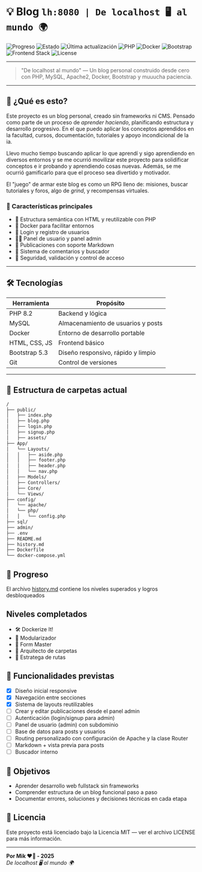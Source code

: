 # 💡 Blog `lh:8080 | De localhost 🖥️ al mundo 🌍`

![Progreso](https://img.shields.io/badge/Nivel-5%2F20-yellow?style=flat-square)
![Estado](https://img.shields.io/badge/Estado-En%20desarrollo-orange?style=flat-square)
![Última actualización](https://img.shields.io/badge/Actualizado-junio%202025-informational?style=flat-square)
![PHP](https://img.shields.io/badge/PHP-8.2-blue?style=flat-square&logo=php)
![Docker](https://img.shields.io/badge/Docker-compose-blue?style=flat-square&logo=docker)
![Bootstrap](https://img.shields.io/badge/Bootstrap-5.3-purple?style=flat-square&logo=bootstrap)
![Frontend Stack](https://img.shields.io/badge/Frontend-HTML%20%7C%20CSS%20%7C%20JS-blue?style=flat-square&logo=html5&logoColor=white)
![License](https://img.shields.io/badge/Licencia-MIT-green?style=flat-square)


---

> "De localhost al mundo" — Un blog personal construido desde cero con PHP, MySQL, Apache2, Docker, Bootstrap y muuucha paciencia.

---

## 🚀 ¿Qué es esto?

Este proyecto es un blog personal, creado sin frameworks ni CMS. Pensado como parte de un proceso de *aprender haciendo*, planificando estructura y desarrollo progresivo. En el que puedo aplicar los conceptos aprendidos en la facultad, cursos, documentación, tutoriales y apoyo incondicional de la ia.

Llevo mucho tiempo buscando aplicar lo que aprendí y sigo aprendiendo en diversos entornos y se me ocurrió movilizar este proyecto para solidificar conceptos e ir probando y aprendiendo cosas nuevas. Además, se me ocurrió gamificarlo para que el proceso sea divertido y motivador.

El "juego" de armar este blog es como un RPG lleno de: misiones, buscar tutoriales y foros, algo de *grind*, y recompensas virtuales.

### 🧩 Características principales

- 🧱 Estructura semántica con HTML y reutilizable con PHP
- 🐳 Docker para facilitar entornos
- 👤 Login y registro de usuarios
- 🧙‍♂️ Panel de usuario y panel admin
- 📝 Publicaciones con soporte Markdown
- 💬 Sistema de comentarios y buscador
- 🔐 Seguridad, validación y control de acceso

---

## 🛠️ Tecnologías

| Herramienta   | Propósito                          |
|---------------|------------------------------------|
| PHP 8.2       | Backend y lógica                   |
| MySQL         | Almacenamiento de usuarios y posts |
| Docker        | Entorno de desarrollo portable     |
| HTML, CSS, JS | Frontend básico                    |
| Bootstrap 5.3 | Diseño responsivo, rápido y limpio |
| Git           | Control de versiones               |



---

## 📁 Estructura de carpetas actual

```markdown
/
├── public/
│   ├── index.php
│   ├── blog.php
│   ├── login.php
│   ├── signup.php
│   ├── assets/
├── App/
│   └── Layouts/
│   │   ├── aside.php
│   │   ├── footer.php
│   │   ├── header.php
│   │   └── nav.php 
│   ├── Models/
│   ├── Controllers/
│   ├── Core/
│   └── Views/ 
├── config/
│   └── apache/
│   └── php/
│   │   └── config.php
├── sql/
├── admin/
├── .env
├── README.md
├── history.md
├── Dockerfile
└── docker-compose.yml
```

## 🧱 Progreso

El archivo [history.md](history.md) contiene los niveles superados y logros desbloqueados

## Niveles completados

- 🛠️ Dockerize It!
- 🔗 Modularizador
- 🧾 Form Master
- 📁 Arquitecto de carpetas
- 🧠 Estratega de rutas

## 📌 Funcionalidades previstas

- [x] Diseño inicial responsive
- [x] Navegación entre secciones
- [x] Sistema de layouts reutilizables
- [ ] Crear y editar publicaciones desde el panel admin
- [ ] Autenticación (login/signup para admin)
- [ ] Panel de usuario (admin) con subdominio
- [ ] Base de datos para posts y usuarios
- [ ] Routing personalizado con configuración de Apache y la clase Router
- [ ] Markdown + vista previa para posts
- [ ] Buscador interno

## 🏁 Objetivos

- Aprender desarrollo web fullstack sin frameworks
- Comprender estructura de un blog funcional paso a paso
- Documentar errores, soluciones y decisiones técnicas en cada etapa

## 📄 Licencia
Este proyecto está licenciado bajo la Licencia MIT — ver el archivo LICENSE para más información.

---
**Por Mik ❤️‍🔥 - 2025**  
*De localhost 🖥️ al mundo 🌍*